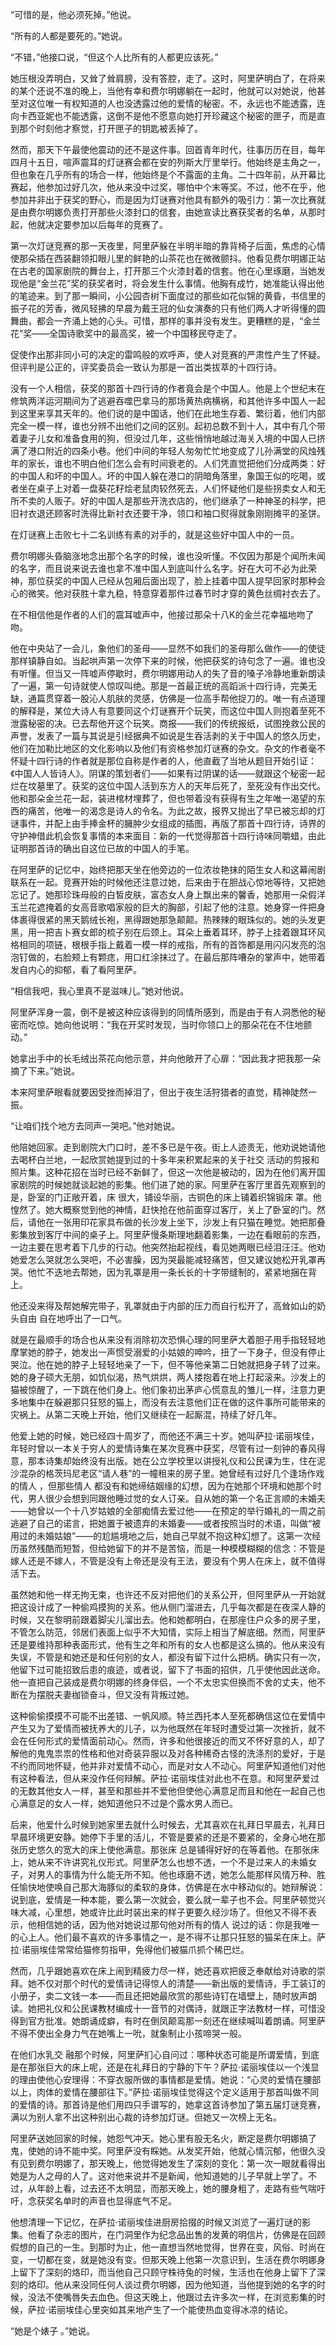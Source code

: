 <p> “可惜的是，他必须死掉。”他说。</p>
<p> “所有的人都是要死的。”她说。</p>
<p> “不错，”他接口说，“但这个人比所有的人都更应该死。”</p>
<p> 她压根没弄明白，又耸了耸肩膀，没有答腔，走了。这时，阿里萨明白了，在将来的某个还说不准的晚上，当他有幸和费尔明娜躺在一起时，他就可以对她说，他甚至对这位唯一有权知道的人也没透露过他的爱情的秘密。不，永远也不能透露，连向卡西亚妮也不能透露，这倒不是他不愿意向她打开珍藏这个秘密的匣子，而是直到那个时刻他才察觉，打开匣子的钥匙被丢掉了。</p>
<p> 然而，那天下午最使他震动的还不是这件事。回首青年时代，往事历历在目，每年四月十五日，喧声震耳的灯谜赛会都在安的列斯大厅里举行。他始终是主角之一，但也象在几乎所有的场合一样，他始终是个不露面的主角。二十四年前，从开幕比赛起，他参加过好几次，他从来没中过奖，哪怕中个末等奖。不过，他不在乎，他参加并非出于获奖的野心，而是因为灯谜赛对他具有额外的吸引力：第一次比赛就是由费尔明娜负责打开那些火漆封口的信套，由她宣读比赛获奖者的名单，从那时起，他就决定要参加以后每年的竞赛了。</p>
<p> 第一次灯谜竞赛的那一天夜里，阿里萨躲在半明半暗的靠背椅子后面，焦虑的心情使那朵插在西装翻领扣眼儿里的鲜艳的山茶花也在微微颤抖。他看见费尔明娜正站在古老的国家剧院的舞台上，打开那三个火漆封着的信套。他在心里琢磨，当她发现他是“金兰花”奖的获奖者时，将会发生什么事情。他胸有成竹，她准能认得出他的笔迹来。到了那一瞬间，小公园杏树下面度过的那些如花似锦的黄昏，书信里的振子花的芳香，微风轻拂的早晨为戴王冠的仙女演奏的只有他们两人才听得懂的圆舞曲，都会一齐涌上她的心头。可惜，那样的事并没有发生。更糟糕的是，“金兰花”奖——全国诗歌奖中的最高奖，被一个中国移民夺走了。</p>
<p> 促使作出那非同小可的决定的雷鸣般的欢呼声，使人对竞赛的严肃性产生了怀疑。但评判是公正的，评奖委员会一致认为那是一首出类拔萃的十四行诗。</p>
<p> 没有一个人相信，获奖的那首十四行诗的作者竟会是个中国人。他是上个世纪末在修筑两洋运河期间为了逃避吞噬巴拿马的那场黄热病横祸，和其他许多中国人一起到这里来享其天年的。他们说的是中国话，他们在此地生存着、繁衍着，他们内部完全一模一样，谁也分辨不出他们之间的区别。起初总数不到十人，其中有几个带着妻子儿女和准备食用的狗，但没过几年，这些悄悄地越过海关入境的中国人已挤满了港口附近的四条小巷。他们中间的年轻人匆匆忙忙地变成了儿孙满堂的风烛残年的家长，谁也不明白他们怎么会有时间衰老的。人们凭直觉把他们分成两类：好的中国人和坏的中国人。坏的中国人躲在港口的阴暗角落里，象国王似的吃喝，或者坐在桌子上对着一盘葵花籽烩老鼠肉较然死去，人们怀疑他们是些拐卖女人和无所不卖的人贩子。好的中国人是那些开洗衣店的，他们继承了一种神圣的科学，把旧衬衣退还顾客时洗得比新衬衣还要干净，领口和袖口熨得就象刚刚摊平的圣饼。</p>
<p> 在灯谜赛上击败七十二名训练有素的对手的，就是这些好中国人中的一员。</p>
<p> 费尔明娜头昏脑涨地念出那个名字的时候，谁也没听懂。不仅因为那是个闻所未闻的名字，而且说来说去谁也拿不准中国人到底叫什么名字。好在大可不必为此荣神，那位获奖的中国人已经从包厢后面出现了，脸上挂着中国人提早回家时那种会心的微笑。他对获胜十拿九稳，特意穿着那件过春节时才穿的黄色丝绸衬衣去了。</p>
<p> 在不相信他是作者的人们的震耳嘘声中，他接过那朵十八K的金兰花幸福地吻了吻。</p>
<p> 他在中央站了一会儿，象他们的圣母——显然不如我们的圣母那么做作——的使徒那样镇静自如。当起哄声第一次停下来的时候，他把获奖的诗句念了一遍。谁也没有听懂。但当又一阵嘘声停歇时，费尔明娜用动人的失了音的嗓子冷静地重新朗读了一遍，第一句诗就使人惊叹叫绝。那是一首最正统的高蹈派十四行诗，完美无缺，通篇贯穿着一股沁人肌肤的灵感，仿佛是一位高手帮他捉刀的。唯一有点道理的解释是，某位大诗人有意要同这个灯谜赛开个玩笑，而这位中国人则抱着至死不泄露秘密的决。已去帮他开这个玩笑。商报——我们的传统报纸，试图挽救公民的声誉，发表了一篇与其说是引经据典不如说是生吞活剥的关于中国人的悠久历史，他们在加勒比地区的文化影响以及他们有资格参加灯谜赛的杂文。杂文的作者毫不怀疑十四行诗的作者就是那位自称是作者的人，他直截了当地从题目开始引证：《中国人人皆诗人》。阴谋的策划者们——如果有过阴谋的话——就跟这个秘密一起烂在坟墓里了。获奖的这位中国人活到东方人的天年后死了，至死没有作出交代。他和那朵金兰花一起，装进棺材埋葬了，但也带着没有获得有生之年唯一渴望的东西的痛苦，他唯一的渴念是诗人的令名。为此之故，报界又抛出了早已被忘却的灯谜事件，并配上由手捧金杯的臃肿少女组成的插图，再版了那首十四行诗，诗界的守护神借此机会恢复事情的本来面目：新的一代觉得那首十四行诗味同嚼蜡，由此证明那首诗的确出自这位已故的中国人的手笔。</p>
<p> 在阿里萨的记忆中，始终把那天坐在他旁边的一位浓妆艳抹的陌生女人和这幕闹剧联系在一起。竞赛开始的时候他还注意过她，后来由于在胆战心惊地等待，又把她忘记了。她那珍珠母般的白皙皮肤，富态女人身上飘出来的馨香，她那用一朵假洋玉兰花遮掩着的女高音歌唱家般的巨大的胸部，引起了他的注意。她身穿一件把身体裹得很紧的黑天鹅绒长袍，黑得跟她那急颠颠。热辣辣的眼珠似的。她的头发更黑，用一把吉卜赛女郎的梳子别在后颈上。耳朵上垂着耳环，脖子上挂着跟耳环风格相同的项链，根根手指上戴着一模一样的戒指，所有的首饰都是用闪闪发亮的泡泡钉做的，右脸颊上有颗痣，用口红涂抹过了。在最后那阵嘈杂的掌声中，她带着发自内心的抑郁，看了看阿里萨。</p>
<p> “相信我吧，我心里真不是滋味儿。”她对他说。</p>
<p> 阿里萨浑身一震，倒不是被这种应该得到的同情所感到，而是由于有人洞悉他的秘密而吃惊。她向他说明：“我在开奖时发现，当时你领口上的那朵花在不住地颤动。”</p>
<p> 她拿出手中的长毛绒出茶花向他示意，并向他敞开了心扉：“因此我才把我那一朵摘了下来。”她说。</p>
<p> 本来阿里萨眼看就要因受挫而掉泪了，但出于夜生活狩猎者的直觉，精神陡然一振。</p>
<p> “让咱们找个地方去同声一哭吧。”他对她说。</p>
<p> 他陪她回家。走到剧院大门口时，差不多已是午夜。街上人迹责无，他劝说她请他去喝杯白兰地，一起欣赏她提到过的十多年来积累起来的关于社交 活动的剪报和照片集。这种花招在当时已经不新鲜了，但这一次他是被动的，因为在他们离开国家剧院的时候她就谈起她的影集。他们进了她的家。阿里萨在客厅里首先观察到的是，卧室的门正敞开着，床 很大，铺设华丽，古铜色的床上铺着织锦锻床 罩。他惶然了。她大概察觉到他的神情，赶快抢在他前面穿过客厅，关上了卧室的门。然后，请他在一张用印花家具布做的长沙发上坐下，沙发上有只猫在睡觉。她把那叠影集放到客厅中间的桌子上。阿里萨慢条斯理地翻着影集，一边在看眼前的东西，一边主要在思考着下几步的行动。他突然抬起视线，看见她两眼已经泪汪汪。他劝她爱怎么哭就怎么哭吧，不必害臊，因为哭最能减轻痛苦，但又建议她松开乳罩再哭。他忙不迭地去帮她，因为乳罩是用一条长长的十字带缝制的，紧紧地捆在背上。</p>
<p> 他还没来得及帮她解完带子，乳罩就由于内部的压力而自行松开了，高耸如山的奶头自由 自在地呼出了一口气。</p>
<p> 就是在最顺手的场合也从来没有消除初次恐惧心理的阿里萨大着胆子用手指轻轻地摩掌她的脖子，她发出一声惯受溺爱的小姑娘的呻吟，扭了一下身子，但没有停止哭泣。他在她的脖子上轻轻地亲了一下，但不等他亲第二日她就把身子转了过来。她的身子硕大无朋，如饥似渴，热气烘烘，两人搂抱着在地上打起滚来。沙发上的猫被惊醒了，一下跳在他们身上。他们象初出茅庐心慌意乱的雏儿一样，注意力更多地集中在躲避那只狂怒的猫上，而没有去注意他们正在做的这件事所可能带来的灾祸上。从第二天晚上开始，他们又继续在一起厮混，持续了好几年。</p>
<p> 他爱上她的时候，她已经四十周岁了，而他还不满三十岁。她叫萨拉·诺丽埃佳，年轻时曾以一本关于穷人的爱情诗集在某次竞赛中获奖，尽管有过一刻钟的春风得意，那本诗集却始终没有出版。她在公立学校里以讲授礼仪和公民课为生，住在泥沙混杂的格茨玛尼老区“请人巷”的一幢租来的房子里。她曾经有过好几个逢场作戏的情人 ，但那些情人 都没有和她缔结姻缘的幻想，因为在她那个环境和她那个时代，男人很少会想到同跟他睡过觉的女人订亲。自从她的第一个名正言顺的未婚夫——她曾以一个十八岁姑娘的全部痴情去爱过他——在预定的举行婚礼的一周之前逃避了自己的诺言，把她置于被遗弃的未婚妻——或者按照当时的术语，叫做“被用过的未婚姑娘”——的尬尴境地之后，她自己早就不抱这种幻想了。这第一次经历虽然残酷而短暂，但给她留下的并不是苦恼，而是一种模模糊糊的信念：不管是嫁人还是不嫁人，不管是没有上帝还是没有王法，要没有个男人在床上，就不值得活下去。</p>
<p> 虽然她和他一样无拘无束，也许还不反对把他们的关系公开，但阿里萨从一开始就把这设计成了一种偷鸡摸狗的关系。他从侧门溜进去，几乎每次都是在夜深人静的时候，又在黎明前跟着脚尖儿溜出去。他和她都明白，在那座住户众多的房子里，不管怎么防范，邻居们表面上似乎不大知情，实际上相当了解底细。然而，阿里萨还是要维持那种表面形式，他有生之年和所有的女人也都是这么搞的。他从来没有失误，不管是和她还是和任何别的女人，都没有留下过什么把柄。确实只有一次，他留下过可能招致后患的痕迹，或者说，留下了书面的招供，几乎使他因此送命。他一直把自己装成是费尔明娜的终身伴侣，一个不太忠实但换而不舍的丈夫，他不断在为摆脱夫妻枷锁奋斗，但又没有背叛过她。</p>
<p> 这种偷偷摸摸不可能不出差错、一帆风顺。特兰西托本人至死都确信这位在爱情中产生又为了爱情而被抚养大的儿子，以为他既然在年轻时遭受过第一次挫折，就不会在任何形式的爱情面前动心。然而，许多和他很接近的而又不怀好意的人，却了解他的鬼鬼祟祟的性格和他对奇装异服以及对各种稀奇古怪的洗涤剂的爱好，于是不约而同地怀疑，他并非对爱情不动心，而是对女人不动心。阿里萨知道他们对他有这种看法，但从来没作任何辩解。萨拉·诺丽埃佳对此也不在意。和阿里萨爱过的无数其他女人一样，甚至和那些并不爱他但使他心满意足而且和他在一起自己也心满意足的女人一样，她知道他只不过是个露水男人而已。</p>
<p> 后来，他爱什么时候到她家里去就什么时候去，尤其喜欢在礼拜日早晨去，礼拜日早晨环境更安静。她停下手里的活儿，不管是要紧的还是不要紧的，全身心地在那张历史悠久的宽大的床上使他满意。那张床 总是铺得好好的在等着他。在那张床上，她从来不许讲究礼仪形式。阿里萨怎么也想不透，一个不是过来人的未婚女子，对男人的事情为什么能无所不知。他也琢磨不透，她怎么能那样风情万种、胜任愉快地使唤自己那大海豚似的柔软的身体，仿佛是在水中移动似的。她辩解说：说到底，爱情是一种本能，要么第一次就会，要么就一辈子也不会。阿里萨顿觉兴味大减，心里想，她或许比此时装出来的样子更要久经沙场了。但他又不得不表示，他相信她的话，因为他对她说过那句他对所有的情人 说过的话：你是我唯一的心上人。他们最不喜欢的许多事情之一，是不得不让那只狂怒的猫呆在床上。萨拉·诺丽埃佳常常给猫修剪指甲，免得他们被猫爪抓个稀巴烂。</p>
<p> 然而，几乎跟她喜欢在床上闹到精疲力尽一样，她还喜欢把疲乏奉献给对诗歌的崇拜。她不仅对那个时代的爱情诗记得惊人的清楚——新出版的爱情诗，手工装订的小册子，卖二文钱一本——而且还把她最欣赏的那些诗钉在墙壁上，随时放声朗读。她把礼仪和公民课教材编成十一音节的对偶诗，就跟正字法教材一样，可惜没得到官方批准。她朗诵成癖，有时在倒凤颠鸾那一刻还在继续喊叫着朗诵。阿里萨不得不使出全身力气在她嘴上一吮，就象制止小孩啼哭一般。</p>
<p> 在他们水乳交 融那个时候，阿里萨扪心自问过：哪种状态可能是所谓爱情，到底是在那张巨大的床上呢，还是在礼拜日的宁静的下午？萨拉·诺丽埃佳以一个浅显的理由使他心安理得：不穿衣服所做的事情都是爱情。她说：“心灵的爱情在腰部以上，肉体的爱情在腰部往下。”萨拉·诺丽埃佳觉得这个定义适用于那首叫做不同的爱情的诗。那首诗是他们用四只手谱写的，她拿这首诗参加了第五届灯谜竞赛，满以为别人拿不出这种别出心裁的诗参加灯谜。但她又一次榜上无名。</p>
<p> 阿里萨送她回家的时候，她怨气冲天。她心里有股无名火，断定是费尔明娜搞了鬼，使她的诗不能中奖。阿里萨没有睬她。从发奖开始，他就心情沉郁，他很久没有见到费尔明娜了，那天晚上，他觉得她发生了深刻的变化：第一次一眼就看得出她是为人之母的人了。这对他来说并不是新闻，他知道她的儿子早就上学了。不过，从年龄上看，过去还不太明显，而那天晚上，她的腰身粗了，走路有些气喘吁吁，念获奖名单时的声音也显得底气不足。</p>
<p> 他想清理一下记忆，在萨拉·诺丽埃佳进厨房拾掇的时候又浏览了一遍灯谜的影集。他看了杂志的图片，在门洞里作为纪念品出售的发黄的明信片，仿佛是在回顾假想的自己的一生。到那时为止，他一直想当然地觉得，世界在变，风俗、时尚在变，一切都在变，就是她没有变。但那天晚上他第一次意识到，生活在费尔明娜身上留下了深刻的烙印，而当他自己只顾守株待兔的时候，生活也在他身上留下了深刻的烙印。他从来没同任何人谈过费尔明娜，因为他知道，当他提到她的名字的时候，没法不使嘴唇失去血色。但这天晚上，他跟过去许多次一样，在浏览影集的时候，萨拉·诺丽埃佳心里突如其来地产生了一个能使热血变得冰凉的结论。</p>
<p> “她是个婊子 。”她说。</p>
